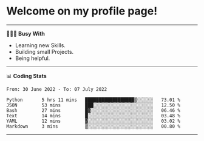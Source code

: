 # Welcome on my profile page!
<!-- print(("dralla"[::-1]+"s").capitalize()) -->

---
👨🏻‍💻 **Busy With**
* Learning new Skills.
* Building small Projects.
* Being helpful.

---
📊 **Coding Stats**
<!--START_SECTION:waka-->

```text
From: 30 June 2022 - To: 07 July 2022

Python       5 hrs 11 mins   ██████████████████▒░░░░░░   73.01 %
JSON         53 mins         ███░░░░░░░░░░░░░░░░░░░░░░   12.50 %
Bash         27 mins         █▓░░░░░░░░░░░░░░░░░░░░░░░   06.46 %
Text         14 mins         █░░░░░░░░░░░░░░░░░░░░░░░░   03.48 %
YAML         12 mins         ▓░░░░░░░░░░░░░░░░░░░░░░░░   03.02 %
Markdown     3 mins          ▒░░░░░░░░░░░░░░░░░░░░░░░░   00.80 %
```

<!--END_SECTION:waka-->
---

